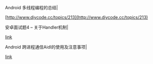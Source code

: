 Android 多线程编程的总结|

[http://www.diycode.cc/topics/213](http://www.diycode.cc/topics/213)

安卓面试题4 – 关于Handler机制|

[link](http://www.iwfu.me/2016/07/30/%E5%AE%89%E5%8D%93%E9%9D%A2%E8%AF%95%E9%A2%984-%E5%85%B3%E4%BA%8Ehandler%E6%9C%BA%E5%88%B6/)

Android 跨进程通信Aidl的使用及注意事项|

[link](http://mp.weixin.qq.com/s?__biz=MjM5NzA0ODU0NA==&mid=2247483695&idx=1&sn=a2fca99eb3c5f1bd81cbf345fb2e2adb&scene=23&srcid=0706huZ15GukdCiE1hBGsLKR#rd)